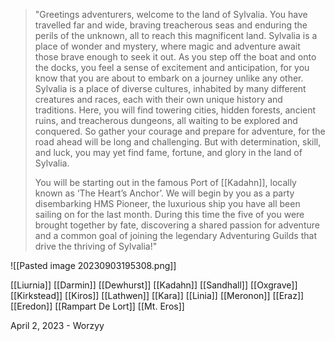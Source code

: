 >"Greetings adventurers, welcome to the land of Sylvalia. You have travelled far and wide, braving treacherous seas and enduring the perils of the unknown, all to reach this magnificent land. Sylvalia is a place of wonder and mystery, where magic and adventure await those brave enough to seek it out. As you step off the boat and onto the docks, you feel a sense of excitement and anticipation, for you know that you are about to embark on a journey unlike any other. Sylvalia is a place of diverse cultures, inhabited by many different creatures and races, each with their own unique history and traditions. Here, you will find towering cities, hidden forests, ancient ruins, and treacherous dungeons, all waiting to be explored and conquered. So gather your courage and prepare for adventure, for the road ahead will be long and challenging. But with determination, skill, and luck, you may yet find fame, fortune, and glory in the land of Sylvalia. 
>
>You will be starting out in the famous Port of [[Kadahn]], locally known as ‘The Heart’s Anchor’. We will begin by you as a party disembarking HMS Pioneer, the luxurious ship you have all been sailing on for the last month. During this time the five of you were brought together by fate, discovering a shared passion for adventure and a common goal of joining the legendary Adventuring Guilds that drive the thriving of Sylvalia!"

![[Pasted image 20230903195308.png]]

[[Liurnia]]
[[Darmin]]
[[Dewhurst]]
[[Kadahn]]
[[Sandhall]]
[[Oxgrave]]
[[Kirkstead]]
[[Kiros]]
[[Lathwen]]
[[Kara]]
[[Linia]]
[[Meronon]]
[[Eraz]]
[[Eredon]]
[[Rampart De Lort]]
[[Mt. Eros]]

April 2, 2023 - Worzyy